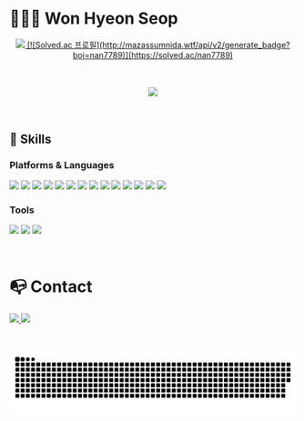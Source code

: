 # 🧑🏻‍💻 Won Hyeon Seop
<div align="center">

<!-- 프로필 정보 그리드 정렬 -->
<div align="center">

<!-- 첫 줄: Top Langs + Solved.ac -->
<span>
  <a href="https://github.com/jogilsang/jogilsang">
    <img height="150" src="https://github-readme-stats.vercel.app/api/top-langs/?username=jogilsang&langs_count=10&layout=compact&theme=dark" />
  [![Solved.ac
프로필](http://mazassumnida.wtf/api/v2/generate_badge?boj=nan7789)](https://solved.ac/nan7789)

  
  
</span>

<!-- 둘째 줄: Trophy -->
<br/><br/>
<a href="https://github.com/ryo-ma/github-profile-trophy">
  <img width="700" src="https://github-profile-trophy.vercel.app/?username=ryo-ma&theme=onedark&row=1&column=7" />
</a>



</div>

</div>
<br>

## 💪 Skills

### Platforms & Languages
<p>
  <img src="https://img.shields.io/badge/Java-007396.svg?&style=for-the-badge&logo=openjdk&logoColor=white"/>
  <img src="https://img.shields.io/badge/Spring%20Boot-6DB33F.svg?&style=for-the-badge&logo=springboot&logoColor=white"/>
  <img src="https://img.shields.io/badge/Lombok-EA3324.svg?&style=for-the-badge&logo=lombok&logoColor=white"/>
  <img src="https://img.shields.io/badge/Thymeleaf-005F0F.svg?&style=for-the-badge&logo=thymeleaf&logoColor=white"/>
  <img src="https://img.shields.io/badge/MySQL-4479A1.svg?&style=for-the-badge&logo=mysql&logoColor=white"/>
  <img src="https://img.shields.io/badge/Hibernate-59666C.svg?&style=for-the-badge&logo=hibernate&logoColor=white"/>
  <img src="https://img.shields.io/badge/Node.js-339933.svg?&style=for-the-badge&logo=nodedotjs&logoColor=white"/>
  <img src="https://img.shields.io/badge/Express-000000.svg?&style=for-the-badge&logo=express&logoColor=white"/>
  <img src="https://img.shields.io/badge/C++-00599C.svg?&style=for-the-badge&logo=c%2B%2B&logoColor=white"/>
  <img src="https://img.shields.io/badge/Python-3776AB.svg?&style=for-the-badge&logo=python&logoColor=white"/>
  <img src="https://img.shields.io/badge/JavaScript-F7DF1E.svg?&style=for-the-badge&logo=javascript&logoColor=white"/>
  <img src="https://img.shields.io/badge/HTML5-E34F26.svg?&style=for-the-badge&logo=html5&logoColor=white"/>
  <img src="https://img.shields.io/badge/CSS3-1572B6.svg?&style=for-the-badge&logo=css3&logoColor=white"/>
  <img src="https://img.shields.io/badge/AWS-232F3E.svg?&style=for-the-badge&logo=amazonaws&logoColor=white"/>
</p>

### Tools
<p>
  <img src="https://img.shields.io/badge/Git-F05032.svg?&style=for-the-badge&logo=git&logoColor=white"/>
  <img src="https://img.shields.io/badge/IntelliJ%20IDEA-000000.svg?&style=for-the-badge&logo=intellijidea&logoColor=white"/>
  <img src="https://img.shields.io/badge/Visual%20Studio%20Code-007ACC.svg?&style=for-the-badge&logo=visualstudiocode&logoColor=white"/>
</p>

<br>

# 📭 Contact
<a href="https://velog.io/@halo_3735/posts">
  <img src="https://img.shields.io/badge/Velog-20C997.svg?&style=for-the-badge&logo=Velog&logoColor=white"/>
</a>
<a href="mailto:kanmar90@gmail.com">
  <img src="https://img.shields.io/badge/kanmar90@gmail.com-D14836?style=for-the-badge&logo=gmail&logoColor=white"/>
</a>







<!-- 셋째 줄: Snake -->
<br/><br/>
<img src="https://github.com/NullisnotFalse/NullisnotFalse/blob/output/github-contribution-grid-snake-dark.svg" />
